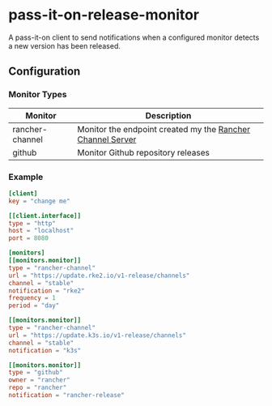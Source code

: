 # pass-it-on-release-monitor

A pass-it-on client to send notifications when a configured monitor detects a new version has been released.

## Configuration

### Monitor Types

| Monitor         | Description                                                                                            |
|-----------------|--------------------------------------------------------------------------------------------------------|
| rancher-channel | Monitor the endpoint created my the [Rancher Channel Server](https://github.com/rancher/channelserver) |
| github          | Monitor Github repository releases                                                                     |


### Example
```toml
[client]
key = "change me"

[[client.interface]]
type = "http"
host = "localhost"
port = 8080

[monitors]
[[monitors.monitor]]
type = "rancher-channel"
url = "https://update.rke2.io/v1-release/channels"
channel = "stable"
notification = "rke2"
frequency = 1
period = "day"

[[monitors.monitor]]
type = "rancher-channel"
url = "https://update.k3s.io/v1-release/channels"
channel = "stable"
notification = "k3s"

[[monitors.monitor]]
type = "github"
owner = "rancher"
repo = "rancher"
notification = "rancher-release"
```
